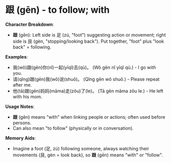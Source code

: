 # **跟 (gēn) - to follow; with**

**Character Breakdown**:  
- **跟** (gēn): Left side is 足 (zú, "foot") suggesting action or movement; right side is 艮 (gèn, "stopping/looking back"). Put together, "foot" plus "look back" = following.

**Examples**:  
- 我(wǒ)跟(gēn)你(nǐ)一起(yīqǐ)去(qù)。 (Wǒ gēn nǐ yīqǐ qù.) - I go with you.  
- 请(qǐng)跟(gēn)我(wǒ)说(shuō)。 (Qǐng gēn wǒ shuō.) - Please repeat after me.  
- 他(tā)跟(gēn)妈妈(māma)走(zǒu)了(le)。 (Tā gēn māma zǒu le.) - He left with his mom.

**Usage Notes**:  
- **跟** (gēn) means "with" when linking people or actions; often used before persons.  
- Can also mean "to follow" (physically or in conversation).

**Memory Aids**:  
- Imagine a foot (足, zú) following someone, always watching their movements (艮, gèn = look back), so **跟** (gēn) means "with" or "follow".
